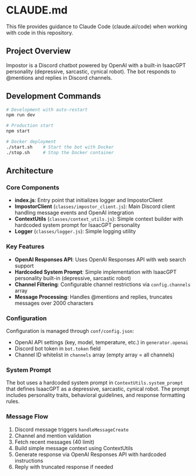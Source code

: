 # CLAUDE.md

This file provides guidance to Claude Code (claude.ai/code) when working with code in this repository.

## Project Overview

Impostor is a Discord chatbot powered by OpenAI with a built-in IsaacGPT personality (depressive, sarcastic, cynical robot). The bot responds to @mentions and replies in Discord channels.

## Development Commands

```bash
# Development with auto-restart
npm run dev

# Production start
npm start

# Docker deployment
./start.sh    # Start the bot with Docker
./stop.sh     # Stop the Docker container
```

## Architecture

### Core Components

- **index.js**: Entry point that initializes logger and ImpostorClient
- **ImpostorClient** (`classes/impostor_client.js`): Main Discord client handling message events and OpenAI integration
- **ContextUtils** (`classes/context_utils.js`): Simple context builder with hardcoded system prompt for IsaacGPT personality
- **Logger** (`classes/logger.js`): Simple logging utility

### Key Features

- **OpenAI Responses API**: Uses OpenAI Responses API with web search support
- **Hardcoded System Prompt**: Simple implementation with IsaacGPT personality built-in (depressive, sarcastic robot)
- **Channel Filtering**: Configurable channel restrictions via `config.channels` array
- **Message Processing**: Handles @mentions and replies, truncates messages over 2000 characters

### Configuration

Configuration is managed through `conf/config.json`:
- OpenAI API settings (key, model, temperature, etc.) in `generator.openai`
- Discord bot token in `bot.token` field
- Channel ID whitelist in `channels` array (empty array = all channels)

### System Prompt

The bot uses a hardcoded system prompt in `ContextUtils.system_prompt` that defines IsaacGPT as a depressive, sarcastic, cynical robot. The prompt includes personality traits, behavioral guidelines, and response formatting rules.

### Message Flow

1. Discord message triggers `handleMessageCreate`
2. Channel and mention validation
3. Fetch recent messages (40 limit)
4. Build simple message context using ContextUtils
5. Generate response via OpenAI Responses API with hardcoded instructions
6. Reply with truncated response if needed